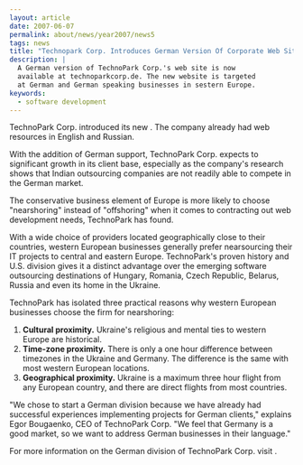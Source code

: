 ```yaml
---
layout: article
date: 2007-06-07
permalink: about/news/year2007/news5
tags: news
title: "Technopark Corp. Introduces German Version Of Corporate Web Site"
description: |
  A German version of TechnoPark Corp.'s web site is now
  available at technoparkcorp.de. The new website is targeted
  at German and German speaking businesses in sestern Europe.
keywords:
  - software development
---
```


TechnoPark Corp. introduced its new . The company already had web resources in English and Russian.

With the addition of German support, TechnoPark Corp. expects to significant growth in its client
base, especially as the company's research shows that Indian outsourcing companies are not readily
able to compete in the German market.

The conservative business element of Europe is more likely to choose "nearshoring" instead of
"offshoring" when it comes to contracting out web development needs, TechnoPark has found.

With a wide choice of providers located geographically close to their countries, western European
businesses generally prefer nearsourcing their IT projects to central and eastern Europe.
TechnoPark's proven history and U.S. division gives it a distinct advantage over the emerging
software outsourcing destinations of Hungary, Romania, Czech Republic, Belarus, Russia and even its
home in the Ukraine.

TechnoPark has isolated three practical reasons why western European businesses choose the firm for nearshoring:

<ol><li><strong>Cultural proximity.</strong> Ukraine's religious and mental
 ties to western Europe are historical.</li>
<li><strong>Time-zone proximity.</strong> There is only a one hour difference
 between timezones in the Ukraine and Germany. The difference is the same with
  most western European locations.</li>
<li><strong>Geographical proximity.</strong> Ukraine is a maximum three hour flight
 from any European country, and there are direct flights from most countries. </li></ol>

"We chose to start a German division because we have already had successful experiences implementing
projects for German clients," explains Egor Bougaenko, CEO of TechnoPark Corp. "We feel that Germany
is a good market, so we want to address German businesses in their language."

For more information on the German division of TechnoPark Corp. visit .
